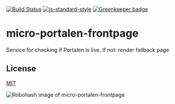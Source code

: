 [![Build Status](https://travis-ci.org/telemark/micro-portalen-frontpage.svg?branch=master)](https://travis-ci.org/telemark/micro-portalen-frontpage)
[![js-standard-style](https://img.shields.io/badge/code%20style-standard-brightgreen.svg?style=flat)](https://github.com/feross/standard)
[![Greenkeeper badge](https://badges.greenkeeper.io/telemark/micro-portalen-frontpage.svg)](https://greenkeeper.io/)

# micro-portalen-frontpage

Service for checking if Portalen is live. If not: render fallback page

## License

[MIT](LICENSE)

![Robohash image of micro-portalen-frontpage](https://robots.kebabstudios.party/micro-portalen-frontpage.png "Robohash image of micro-portalen-frontpage")